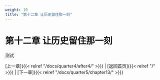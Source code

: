 ```yaml
---
weight: 10
title: "第十二章 让历史留住那一刻"
---
```


# 第十二章 让历史留住那一刻

测试

[上一章]({{< relref "/docs/quarter4/after4/" >}}) | [返回首页]({{< relref "/" >}}) | [下一章]({{< relref "/docs/quarter5/chapter13/" >}})